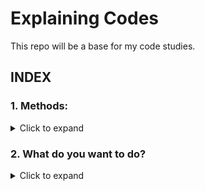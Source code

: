 # **Explaining Codes**

This repo will be a base for my code studies.

## INDEX

### 1. **Methods:**
<details>
<summary>Click to expand</summary>

- [copySorted()](/javascript/methods/sorting/copy-and-sort-array.js)
- [every()](/javascript/methods/every.js)
- [filterRangeInPlace()](/javascript/methods/filtering/filter-range-in-place.js)
- [filter()](/javascript/methods/filtering/filter.js)
- [find()](/javascript/methods/find.js)
- [findIndex()](/javascript/methods/find-index.js)
- [groupById()](/javascript/methods/grouping/create-keyed-obj-from-array.js)
- [map()](/javascript/methods/map.js)
- [reduce()](/javascript/methods/grouping/reduce.js)
- [some()](/javascript/methods/some.js)
- [sort()](/javascript/methods/sorting/sort.js)
- [unique()](/javascript/methods/filtering/unique.js)
</details>

### 2. What do you want to do?
<details>
<summary>Click to expand</summary>

- [Copy and sort an array](/javascript/methods/sorting/copy-and-sort-array.js)
- [Get average value from an array](/javascript/methods/grouping/reduce.js)
- [Transform a string](/javascript/intentions/transform-a-string.js)
- [Filter a range from an array](/javascript/methods/filtering/filter.js) - function filterRanger
- [Filter and remove](/javascript/methods/filtering/filter.js) - function filterRangeInPlace
- [Create an object from an array](/javascript/methods/grouping/reduce.js) 
- [Convert an object into an array](/javascript/methods/map.js)
- [Find and delete something](/javascript/methods/find-index.js)
- [Sum how many times an item has appeared](/javascript/methods/grouping/reduce.js)

</details>